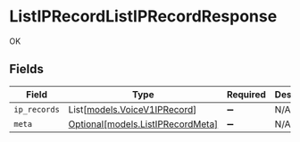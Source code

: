# ListIPRecordListIPRecordResponse

OK


## Fields

| Field                                                              | Type                                                               | Required                                                           | Description                                                        |
| ------------------------------------------------------------------ | ------------------------------------------------------------------ | ------------------------------------------------------------------ | ------------------------------------------------------------------ |
| `ip_records`                                                       | List[[models.VoiceV1IPRecord](../models/voicev1iprecord.md)]       | :heavy_minus_sign:                                                 | N/A                                                                |
| `meta`                                                             | [Optional[models.ListIPRecordMeta]](../models/listiprecordmeta.md) | :heavy_minus_sign:                                                 | N/A                                                                |